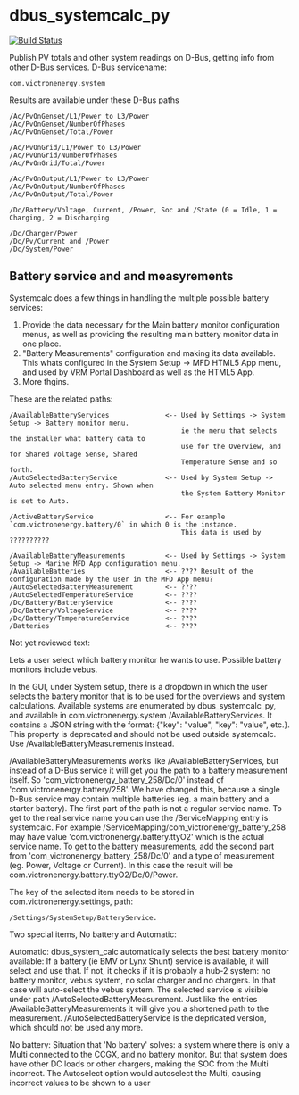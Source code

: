 dbus_systemcalc_py
==================

[![Build Status](https://travis-ci.org/victronenergy/dbus-systemcalc-py.svg?branch=master)](https://travis-ci.org/victronenergy/dbus-systemcalc-py)

Publish PV totals and other system readings on D-Bus, getting info from other D-Bus services. D-Bus servicename:
  
    com.victronenergy.system

Results are available under these D-Bus paths

    /Ac/PvOnGenset/L1/Power to L3/Power
    /Ac/PvOnGenset/NumberOfPhases
    /Ac/PvOnGenset/Total/Power

    /Ac/PvOnGrid/L1/Power to L3/Power
    /Ac/PvOnGrid/NumberOfPhases
    /Ac/PvOnGrid/Total/Power
    
    /Ac/PvOnOutput/L1/Power to L3/Power
    /Ac/PvOnOutput/NumberOfPhases
    /Ac/PvOnOutput/Total/Power
    
    /Dc/Battery/Voltage, Current, /Power, Soc and /State (0 = Idle, 1 = Charging, 2 = Discharging

    /Dc/Charger/Power
    /Dc/Pv/Current and /Power
    /Dc/System/Power

Battery service and and measyrements
----------------------

Systemcalc does a few things in handling the multiple possible battery services:

1. Provide the data necessary for the Main battery monitor configuration menus, as well as providing the resulting main battery monitor data in one place.
2. "Battery Measurements" configuration and making its data available. This whats configured in the System Setup -> MFD HTML5 App menu, and used by VRM Portal Dashboard as well as the HTML5 App.
3. More thgins.


These are the related paths:

    /AvailableBatteryServices              <-- Used by Settings -> System Setup -> Battery monitor menu.
                                               ie the menu that selects the installer what battery data to
                                               use for the Overview, and for Shared Voltage Sense, Shared
                                               Temperature Sense and so forth.
    /AutoSelectedBatteryService            <-- Used by System Setup -> Auto selected menu entry. Shown when
                                               the System Battery Monitor is set to Auto.

    /ActiveBatteryService                  <-- For example `com.victronenergy.battery/0` in which 0 is the instance.
                                               This data is used by ??????????

    /AvailableBatteryMeasurements          <-- Used by Settings -> System Setup -> Marine MFD App configuration menu.
    /AvailableBatteries                    <-- ???? Result of the configuration made by the user in the MFD App menu?
    /AutoSelectedBatteryMeasurement        <-- ????
    /AutoSelectedTemperatureService        <-- ????
    /Dc/Battery/BatteryService             <-- ????
    /Dc/Battery/VoltageService             <-- ????
    /Dc/Battery/TemperatureService         <-- ????
    /Batteries                             <-- ????

Not yet reviewed text:

Lets a user select which battery monitor he wants to use. Possible battery monitors include vebus.
    
In the GUI, under System setup, there is a dropdown in which the user selects the battery monitor that
is to be used for the overviews and system calculations. Available systems are enumerated by
dbus_systemcalc_py, and available in com.victronenergy.system /AvailableBatteryServices. It contains
a JSON string with the format: {"key": "value", "key": "value", etc.}. This property is deprecated and
should not be used outside systemcalc. Use /AvailableBatteryMeasurements instead.

/AvailableBatteryMeasurements works like /AvailableBatteryServices, but instead of a D-Bus service it 
will get you the path to a battery measurement itself. So 'com_victronenergy_battery_258/Dc/0' instead of
'com.victronenergy.battery/258'. We have changed this, because a single D-Bus service may contain multiple
batteries (eg. a main battery and a starter battery). The first part of the path is not a regular service 
name. To get to the real service name you can use the /ServiceMapping entry is systemcalc.
For example /ServiceMapping/com_victronenergy_battery_258 may have value 'com.victronenergy.battery.ttyO2'
which is the actual service name. To get to the battery measurements, add the second part from
'com_victronenergy_battery_258/Dc/0' and a type of measurement (eg. Power, Voltage or Current).
In this case the result will be com.victronenergy.battery.ttyO2/Dc/0/Power.

The key of the selected item needs to be stored in com.victronenergy.settings, path:

    /Settings/SystemSetup/BatteryService.
    
Two special items, No battery and Automatic:

Automatic:
dbus_system_calc automatically selects the best battery monitor available: If a battery (ie BMV or
Lynx Shunt) service is available, it will select and use that. If not, it checks if it is probably a 
hub-2 system: no battery monitor, vebus system, no solar charger and no chargers. In that case will 
auto-select the vebus system. The selected service is visible under path /AutoSelectedBatteryMeasurement.
Just like the entries /AvailableBatteryMeasurements it will give you a shortened path to the measurement.
/AutoSelectedBatteryService is the depricated version, which should not be used any more.

No battery:
Situation that 'No battery' solves: a system where there is only a Multi connected to the CCGX, and no
battery monitor. But that system does have other DC loads or other chargers, making the SOC from the
Multi incorrect. The Autoselect option would autoselect the Multi, causing incorrect values to be shown
to a user
